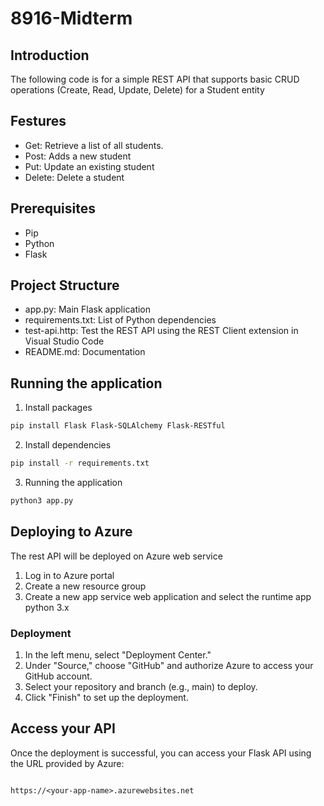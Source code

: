 # 8916-Midterm

## Introduction

The following code is for a simple REST API that supports basic CRUD operations 
(Create, Read, Update, Delete) for a Student entity

## Festures

- Get: Retrieve a list of all students.
- Post: Adds a new student
- Put: Update an existing student
- Delete: Delete a student

## Prerequisites

- Pip
- Python
- Flask

## Project Structure

- app.py: Main Flask application 
- requirements.txt: List of Python dependencies 
- test-api.http: Test the REST API using the REST Client extension in Visual Studio Code
- README.md: Documentation

## Running the application

1. Install packages 

``` bash
pip install Flask Flask-SQLAlchemy Flask-RESTful

```

2. Install dependencies

``` bash
pip install -r requirements.txt

```

3. Running the application

``` bash
python3 app.py

```

## Deploying to Azure 

The rest API will be deployed on Azure web service 

1. Log in to Azure portal
2. Create a new resource group
3. Create a new app service web application and select the runtime app python 3.x

### Deployment
1. In the left menu, select "Deployment Center."
2. Under "Source," choose "GitHub" and authorize Azure to access your GitHub account.
3. Select your repository and branch (e.g., main) to deploy.
4. Click "Finish" to set up the deployment.

## Access your API
Once the deployment is successful, you can access your Flask API using the URL provided by Azure:

``` link

https://<your-app-name>.azurewebsites.net

```
